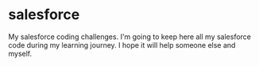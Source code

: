 # salesforce
My salesforce coding challenges.
I'm going to keep here all my salesforce code during my learning journey. I hope it will help someone else and myself. 
